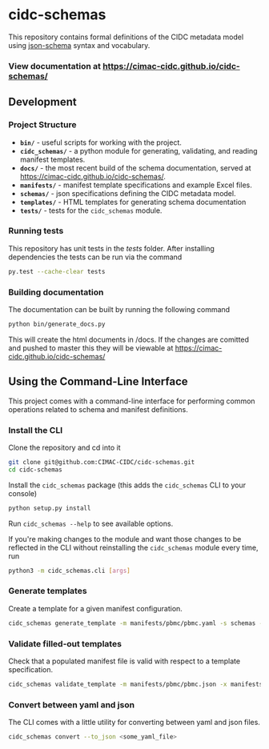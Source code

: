 # cidc-schemas

This repository contains formal definitions of the CIDC metadata model using [json-schema](https://json-schema.org/) syntax and vocabulary.

### View documentation at https://cimac-cidc.github.io/cidc-schemas/

## Development

### Project Structure

- **`bin/`** - useful scripts for working with the project.
- **`cidc_schemas/`** - a python module for generating, validating, and reading manifest templates.
- **`docs/`** - the most recent build of the schema documentation, served at https://cimac-cidc.github.io/cidc-schemas/.
- **`manifests/`** - manifest template specifications and example Excel files.
- **`schemas/`** - json specifications defining the CIDC metadata model.
- **`templates/`** - HTML templates for generating schema documentation
- **`tests/`** - tests for the `cidc_schemas` module.

### Running tests

This repository has unit tests in the _tests_ folder. After installing dependencies
the tests can be run via the command

```bash
py.test --cache-clear tests
```

### Building documentation

The documentation can be built by running the following command

```bash
python bin/generate_docs.py
```

This will create the html documents in /docs. If the changes are comitted and pushed
to master this they will be viewable at https://cimac-cidc.github.io/cidc-schemas/

## Using the Command-Line Interface

This project comes with a command-line interface for performing common operations related to schema and manifest definitions.

### Install the CLI

Clone the repository and cd into it

```bash
git clone git@github.com:CIMAC-CIDC/cidc-schemas.git
cd cidc-schemas
```

Install the `cidc_schemas` package (this adds the `cidc_schemas` CLI to your console)

```bash
python setup.py install
```

Run `cidc_schemas --help` to see available options.

If you're making changes to the module and want those changes to be reflected in the CLI without reinstalling the `cidc_schemas` module every time, run

```bash
python3 -m cidc_schemas.cli [args]
```

### Generate templates

Create a template for a given manifest configuration.

```bash
cidc_schemas generate_template -m manifests/pbmc/pbmc.yaml -s schemas -o pbmc.xlsx
```

### Validate filled-out templates

Check that a populated manifest file is valid with respect to a template specification.

```bash
cidc_schemas validate_template -m manifests/pbmc/pbmc.json -x manifests/pbmc/pbmc.xlsx -s schemas
```

### Convert between yaml and json

The CLI comes with a little utility for converting between yaml and json files.

```bash
cidc_schemas convert --to_json <some_yaml_file>
```
